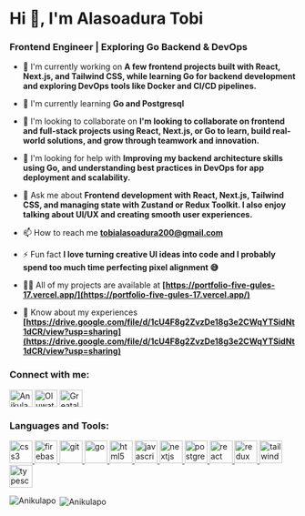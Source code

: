 # Hi 👋, I'm Alasoadura Tobi

### Frontend Engineer | Exploring Go Backend & DevOps

- 🔭 I'm currently working on **A few frontend projects built with React, Next.js, and Tailwind CSS, while learning Go for backend development and exploring DevOps tools like Docker and CI/CD pipelines.**

- 🌱 I'm currently learning **Go and Postgresql**

- 👯 I'm looking to collaborate on **I'm looking to collaborate on frontend and full-stack projects using React, Next.js, or Go to learn, build real-world solutions, and grow through teamwork and innovation.**

- 🤝 I'm looking for help with **Improving my backend architecture skills using Go, and understanding best practices in DevOps for app deployment and scalability.**

- 💬 Ask me about **Frontend development with React, Next.js, Tailwind CSS, and managing state with Zustand or Redux Toolkit.
I also enjoy talking about UI/UX and creating smooth user experiences.**

- 📫 How to reach me **tobialasoadura200@gmail.com**

- ⚡ Fun fact **I love turning creative UI ideas into code and I probably spend too much time perfecting pixel alignment 😅**

- 👨‍💻 All of my projects are available at **[https://portfolio-five-gules-17.vercel.app/](https://portfolio-five-gules-17.vercel.app/)**

- 📄 Know about my experiences **[https://drive.google.com/file/d/1cU4F8g2ZvzDe18g3e2CWqYTSidNt1dCR/view?usp=sharing](https://drive.google.com/file/d/1cU4F8g2ZvzDe18g3e2CWqYTSidNt1dCR/view?usp=sharing)**

<h3 align="left">Connect with me:</h3>
<p align="left">
<a href="https://github.com/Anikulapo" target="blank"><img align="center" src="https://raw.githubusercontent.com/rahuldkjain/github-profile-readme-generator/master/src/images/icons/Social/github.svg" alt="Anikulapo" height="30" width="40" /></a>
<a href="https://www.linkedin.com/in/oluwatobiloba-alasoadura-699aa21b6/" target="blank"><img align="center" src="https://raw.githubusercontent.com/rahuldkjain/github-profile-readme-generator/master/src/images/icons/Social/linked-in-alt.svg" alt="Oluwatobi Alasoadura" height="30" width="40" /></a>
<a href="https://twitter.com/Greatalash1" target="blank"><img align="center" src="https://raw.githubusercontent.com/rahuldkjain/github-profile-readme-generator/master/src/images/icons/Social/twitter.svg" alt="Greatalash1" height="30" width="40" /></a>
</p>

<h3 align="left">Languages and Tools:</h3>
<p align="left"> <a href="https://developer.mozilla.org/en-US/docs/Web/css3" target="_blank" rel="noreferrer"> <img src="https://skillicons.dev/icons?i=css" alt="css3" width="40" height="40"/> </a> <a href="https://developer.mozilla.org/en-US/docs/Web/firebase" target="_blank" rel="noreferrer"> <img src="https://skillicons.dev/icons?i=firebase" alt="firebase" width="40" height="40"/> </a> <a href="https://developer.mozilla.org/en-US/docs/Web/git" target="_blank" rel="noreferrer"> <img src="https://skillicons.dev/icons?i=git" alt="git" width="40" height="40"/> </a> <a href="https://developer.mozilla.org/en-US/docs/Web/go" target="_blank" rel="noreferrer"> <img src="https://skillicons.dev/icons?i=go" alt="go" width="40" height="40"/> </a> <a href="https://developer.mozilla.org/en-US/docs/Web/html5" target="_blank" rel="noreferrer"> <img src="https://skillicons.dev/icons?i=html" alt="html5" width="40" height="40"/> </a> <a href="https://developer.mozilla.org/en-US/docs/Web/javascript" target="_blank" rel="noreferrer"> <img src="https://skillicons.dev/icons?i=js" alt="javascript" width="40" height="40"/> </a> <a href="https://developer.mozilla.org/en-US/docs/Web/nextjs" target="_blank" rel="noreferrer"> <img src="https://skillicons.dev/icons?i=nextjs" alt="nextjs" width="40" height="40"/> </a> <a href="https://developer.mozilla.org/en-US/docs/Web/postgresql" target="_blank" rel="noreferrer"> <img src="https://skillicons.dev/icons?i=postgres" alt="postgresql" width="40" height="40"/> </a> <a href="https://developer.mozilla.org/en-US/docs/Web/react" target="_blank" rel="noreferrer"> <img src="https://skillicons.dev/icons?i=react" alt="react" width="40" height="40"/> </a> <a href="https://developer.mozilla.org/en-US/docs/Web/redux" target="_blank" rel="noreferrer"> <img src="https://skillicons.dev/icons?i=redux" alt="redux" width="40" height="40"/> </a> <a href="https://developer.mozilla.org/en-US/docs/Web/tailwind" target="_blank" rel="noreferrer"> <img src="https://skillicons.dev/icons?i=tailwind" alt="tailwind" width="40" height="40"/> </a> <a href="https://developer.mozilla.org/en-US/docs/Web/typescript" target="_blank" rel="noreferrer"> <img src="https://skillicons.dev/icons?i=ts" alt="typescript" width="40" height="40"/> </a></p>

<p><img align="left" src="https://github-readme-stats.vercel.app/api/top-langs?username=Anikulapo&show_icons=true&locale=en&layout=compact" alt="Anikulapo" /></p>

<p>&nbsp;<img align="center" src="https://github-readme-stats.vercel.app/api?username=Anikulapo&show_icons=true&locale=en" alt="Anikulapo" /></p>

